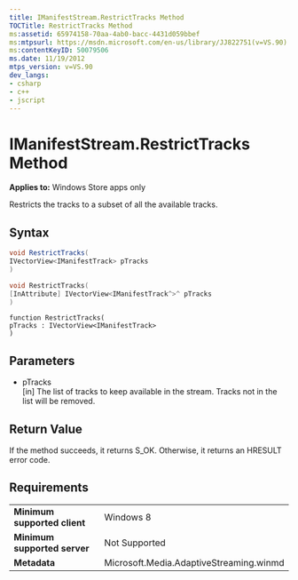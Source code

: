```yaml
---
title: IManifestStream.RestrictTracks Method
TOCTitle: RestrictTracks Method
ms:assetid: 65974158-70aa-4ab0-bacc-4431d059bbef
ms:mtpsurl: https://msdn.microsoft.com/en-us/library/JJ822751(v=VS.90)
ms:contentKeyID: 50079506
ms.date: 11/19/2012
mtps_version: v=VS.90
dev_langs:
- csharp
- c++
- jscript
---
```


# IManifestStream.RestrictTracks Method

**Applies to:** Windows Store apps only

Restricts the tracks to a subset of all the available tracks.

## Syntax

``` csharp
void RestrictTracks(
IVectorView<IManifestTrack> pTracks
)
```

``` c++
void RestrictTracks(
[InAttribute] IVectorView<IManifestTrack^>^ pTracks
)
```

``` jscript
function RestrictTracks(
pTracks : IVectorView<IManifestTrack>
)
```

## Parameters

  - pTracks  
    \[in\] The list of tracks to keep available in the stream. Tracks not in the list will be removed.

## Return Value

If the method succeeds, it returns S\_OK. Otherwise, it returns an HRESULT error code.

## Requirements

|||
|--- |--- |
|**Minimum supported client**|Windows 8|
|**Minimum supported server**|Not Supported|
|**Metadata**|Microsoft.Media.AdaptiveStreaming.winmd|

